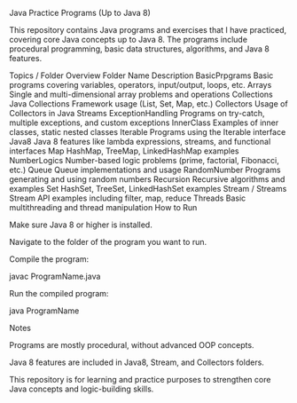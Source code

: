 Java Practice Programs (Up to Java 8)

This repository contains Java programs and exercises that I have practiced, covering core Java concepts up to Java 8. The programs include procedural programming, basic data structures, algorithms, and Java 8 features.

Topics / Folder Overview
Folder Name	Description
BasicPrpgrams	Basic programs covering variables, operators, input/output, loops, etc.
Arrays	Single and multi-dimensional array problems and operations
Collections	Java Collections Framework usage (List, Set, Map, etc.)
Collectors	Usage of Collectors in Java Streams
ExceptionHandling	Programs on try-catch, multiple exceptions, and custom exceptions
InnerClass	Examples of inner classes, static nested classes
Iterable	Programs using the Iterable interface
Java8	Java 8 features like lambda expressions, streams, and functional interfaces
Map	HashMap, TreeMap, LinkedHashMap examples
NumberLogics	Number-based logic problems (prime, factorial, Fibonacci, etc.)
Queue	Queue implementations and usage
RandomNumber	Programs generating and using random numbers
Recursion	Recursive algorithms and examples
Set	HashSet, TreeSet, LinkedHashSet examples
Stream / Streams	Stream API examples including filter, map, reduce
Threads	Basic multithreading and thread manipulation
How to Run

Make sure Java 8 or higher is installed.

Navigate to the folder of the program you want to run.

Compile the program:

javac ProgramName.java


Run the compiled program:

java ProgramName

Notes

Programs are mostly procedural, without advanced OOP concepts.

Java 8 features are included in Java8, Stream, and Collectors folders.

This repository is for learning and practice purposes to strengthen core Java concepts and logic-building skills.

